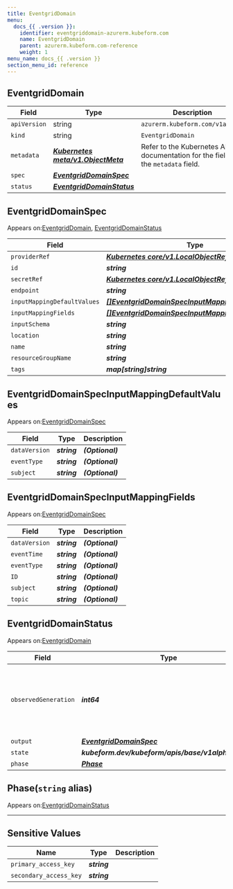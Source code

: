 ```yaml
---
title: EventgridDomain
menu:
  docs_{{ .version }}:
    identifier: eventgriddomain-azurerm.kubeform.com
    name: EventgridDomain
    parent: azurerm.kubeform.com-reference
    weight: 1
menu_name: docs_{{ .version }}
section_menu_id: reference
---
```


## EventgridDomain
| Field | Type | Description |
| ------ | ----- | ----------- |
| `apiVersion` | string | `azurerm.kubeform.com/v1alpha1` |
|    `kind` | string | `EventgridDomain` |
| `metadata` | ***[Kubernetes meta/v1.ObjectMeta](https://v1-18.docs.kubernetes.io/docs/reference/generated/kubernetes-api/v1.18/#objectmeta-v1-meta)***|Refer to the Kubernetes API documentation for the fields of the `metadata` field.|
| `spec` | ***[EventgridDomainSpec](#eventgriddomainspec)***||
| `status` | ***[EventgridDomainStatus](#eventgriddomainstatus)***||
## EventgridDomainSpec

Appears on:[EventgridDomain](#eventgriddomain), [EventgridDomainStatus](#eventgriddomainstatus)

| Field | Type | Description |
| ------ | ----- | ----------- |
| `providerRef` | ***[Kubernetes core/v1.LocalObjectReference](https://v1-18.docs.kubernetes.io/docs/reference/generated/kubernetes-api/v1.18/#localobjectreference-v1-core)***||
| `id` | ***string***||
| `secretRef` | ***[Kubernetes core/v1.LocalObjectReference](https://v1-18.docs.kubernetes.io/docs/reference/generated/kubernetes-api/v1.18/#localobjectreference-v1-core)***||
| `endpoint` | ***string***| ***(Optional)*** |
| `inputMappingDefaultValues` | ***[[]EventgridDomainSpecInputMappingDefaultValues](#eventgriddomainspecinputmappingdefaultvalues)***| ***(Optional)*** |
| `inputMappingFields` | ***[[]EventgridDomainSpecInputMappingFields](#eventgriddomainspecinputmappingfields)***| ***(Optional)*** |
| `inputSchema` | ***string***| ***(Optional)*** |
| `location` | ***string***||
| `name` | ***string***||
| `resourceGroupName` | ***string***||
| `tags` | ***map[string]string***| ***(Optional)*** |
## EventgridDomainSpecInputMappingDefaultValues

Appears on:[EventgridDomainSpec](#eventgriddomainspec)

| Field | Type | Description |
| ------ | ----- | ----------- |
| `dataVersion` | ***string***| ***(Optional)*** |
| `eventType` | ***string***| ***(Optional)*** |
| `subject` | ***string***| ***(Optional)*** |
## EventgridDomainSpecInputMappingFields

Appears on:[EventgridDomainSpec](#eventgriddomainspec)

| Field | Type | Description |
| ------ | ----- | ----------- |
| `dataVersion` | ***string***| ***(Optional)*** |
| `eventTime` | ***string***| ***(Optional)*** |
| `eventType` | ***string***| ***(Optional)*** |
| `ID` | ***string***| ***(Optional)*** |
| `subject` | ***string***| ***(Optional)*** |
| `topic` | ***string***| ***(Optional)*** |
## EventgridDomainStatus

Appears on:[EventgridDomain](#eventgriddomain)

| Field | Type | Description |
| ------ | ----- | ----------- |
| `observedGeneration` | ***int64***| ***(Optional)*** Resource generation, which is updated on mutation by the API Server.|
| `output` | ***[EventgridDomainSpec](#eventgriddomainspec)***| ***(Optional)*** |
| `state` | ***kubeform.dev/kubeform/apis/base/v1alpha1.State***| ***(Optional)*** |
| `phase` | ***[Phase](#phase)***| ***(Optional)*** |
## Phase(`string` alias)

Appears on:[EventgridDomainStatus](#eventgriddomainstatus)

---
## Sensitive Values
| Name | Type | Description |
|------|------|-------------|
| `primary_access_key` | ***string*** ||
| `secondary_access_key` | ***string*** ||
